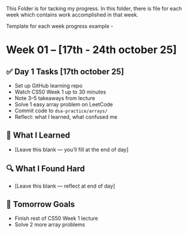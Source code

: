 This Folder is for tacking my progress. In this folder, there is file for each week which contains work accomplished in that week.

Template for each week progress example -

# Week 01 – [17th - 24th october 25]

## ✅ Day 1 Tasks [17th october 25]
- Set up GitHub learning repo
- Watch CS50 Week 1 up to 30 minutes
- Note 3–5 takeaways from lecture
- Solve 1 easy array problem on LeetCode
- Commit code to `dsa-practice/arrays/`
- Reflect: what I learned, what confused me

## 📘 What I Learned
- [Leave this blank — you’ll fill at the end of day]

## 🔍 What I Found Hard
- [Leave this blank — reflect at end of day]

## 🚀 Tomorrow Goals
- Finish rest of CS50 Week 1 lecture
- Solve 2 more array problems